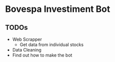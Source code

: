# Bovespa Investiment Bot

## TODOs
- Web Scrapper
	- Get data from individual stocks
- Data Cleaning
- Find out how to make the bot
